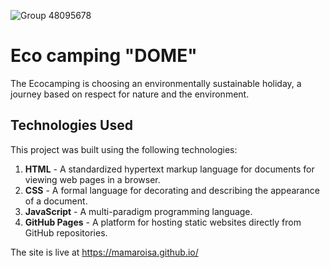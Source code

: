 ![Group 48095678](https://almode.ru/uploads/posts/2021-07/1626428185_23-almode_ru-p-malenkii-uyutnii-dom-25.jpg)


# Eco camping "DOME"
The Ecocamping is choosing an environmentally sustainable holiday, a journey based on respect for nature and the environment.

## Technologies Used

This project was built using the following technologies:

1. **HTML** - A standardized hypertext markup language for documents for viewing web pages in a browser.
2. **CSS** - A formal language for decorating and describing the appearance of a document.
3. **JavaScript** - A multi-paradigm programming language.
4. **GitHub Pages** - A platform for hosting static websites directly from GitHub repositories.

The site is live at https://mamaroisa.github.io/

